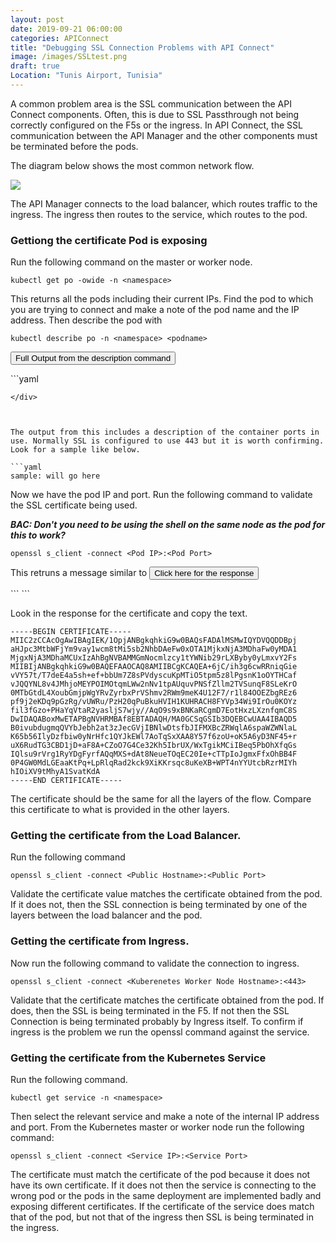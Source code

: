 ```yaml
---
layout: post
date: 2019-09-21 06:00:00
categories: APIConnect
title: "Debugging SSL Connection Problems with API Connect"
image: /images/SSLtest.png
draft: true
Location: "Tunis Airport, Tunisia"
---
```


A common problem area is the SSL communication between the API Connect components. Often, this is due to SSL Passthrough not being correctly configured on the F5s or the ingress. In API Connect, the SSL communication between the API Manager and the other components must be terminated before the pods.

<!--more-->

The diagram below shows the most common network flow.

![](/images/SSLtest.png)


The API Manager connects to the load balancer, which routes traffic to the ingress.  The ingress then routes to the service, which routes to the pod.

### Gettiong the certificate Pod is exposing

Run the following command on the master or worker node.

```
kubectl get po -owide -n <namespace>
```

This returns all the pods including their current IPs. Find the pod to which you are trying to connect and make a note of the pod name and the IP address. Then describe the pod with

```
kubectl describe po -n <namespace> <podname>
```
<button class="collapsible" id="fulloutput">Full Output from the description command</button>

<div class="content" id="fulloutputdata" markdown="1">
```yaml

```
</div>



The output from this includes a description of the container ports in use. Normally SSL is configured to use 443 but it is worth confirming.  Look for a sample like below.

```yaml
sample: will go here
```


Now we have the pod IP and port. Run the following command to validate the SSL certificate being used.

***BAC: Don't you need to be using the shell on the same node as the pod for this to work?***

```
openssl s_client -connect <Pod IP>:<Pod Port>
```

This retruns a message similar to
<button class="collapsible" id="dataOpenssl1">Click here for the response</button>

<div class="content" id="dataOpenssl1data" markdown="1">
```
```
</div>

Look in the response for the certificate  and copy the text.

```
-----BEGIN CERTIFICATE-----
MIIC2zCCAcOgAwIBAgIEK/1OpjANBgkqhkiG9w0BAQsFADAlMSMwIQYDVQQDDBpj
aHJpc3MtbWFjYm9vay1wcm8tMi5sb2NhbDAeFw0xOTA1MjkxNjA3MDhaFw0yMDA1
MjgxNjA3MDhaMCUxIzAhBgNVBAMMGmNocmlzcy1tYWNib29rLXByby0yLmxvY2Fs
MIIBIjANBgkqhkiG9w0BAQEFAAOCAQ8AMIIBCgKCAQEA+6jC/ih3g6cwRRniqGie
vVY57t/T7deE4a5sh+ef+bbUm7Z8sPVdyscuKpMTiO5tpm5z8lPgsnK1oOYTHCaf
vJQQYNL8v4JMhjoMEYPOIMOtqmLWw2nNv1tpAUquvPNSfZllm2TVSunqF8SLeKrO
0MTbGtdL4XoubGmjpWgYRvZyrbxPrVShmv2RWm9meK4U12F7/r1l84OOEZbgREz6
pf9j2eKDq9pGzRg/vUWRu/PzH20qPuBkuHVIH1KUHRACH8FYVp34Wi9IrOu0KOYz
fil3fGzo+PHaYqVtaR2yasljS7wjy//AqO9s9xBNKaRCgmD7EotHxzLXznfqmC8S
DwIDAQABoxMwETAPBgNVHRMBAf8EBTADAQH/MA0GCSqGSIb3DQEBCwUAA4IBAQD5
B0ivubdugmqQVYbJebh2at3zJecGVjIBNlwDtsfbJIFMXBcZRWqlA6spaWZWNlaL
K65b56IlyDzfbiw0yNrHfc1QYJkEWl7AoTqSxXAA8Y57f6zoU+oK5A6yD3NF45+r
uX6RudTG3CBD1jD+aF8A+CZoO7G4Ce32Kh5IbrUX/WxTgikMCiIBeq5PbOhXfqGs
IQlsu9rVrg1RyYDgFyrfAQqMXS+dAt8NeueTOqEC20Ie+cTTpIoJgmxFfxOhBB4F
0P4GW0MdLGEaaKtPq+LpRlqRad2kck9XiKKrsqc8uKeXB+WPT4nYYUtcbRzrMIYh
hIOiXV9tMhyA1SvatKdA
-----END CERTIFICATE-----
```

The certificate should be the same for all the layers of the flow. Compare this certificate to what is provided in the other layers.


### Getting the certificate from the Load Balancer.

Run the following command
```
openssl s_client -connect <Public Hostname>:<Public Port>
```

Validate the certificate value matches the certificate obtained from the pod. If it does not, then the SSL connection is being terminated by one of the layers between the load balancer and the pod.

### Getting the certificate from Ingress.

Now run the following command to validate the connection to ingress.
```
openssl s_client -connect <Kuberenetes Worker Node Hostname>:<443>
```

Validate that the certificate matches the certificate obtained from the pod. If does, then the SSL is being terminated in the F5. If not then the SSL Connection is being terminated probably by Ingress itself. To confirm if ingress is the problem we run the openssl command against the service.

### Getting the certificate from the Kubernetes Service

Run the following command.
```
kubectl get service -n <namespace>
```

Then select the relevant service and make a note of the internal IP address and port. From the Kubernetes master or worker node run the following command:

```
openssl s_client -connect <Service IP>:<Service Port>
```

The certificate must match the certificate of the pod because it does not have its own certificate. If it does not then the service is connecting to the wrong pod or the pods in the same deployment are implemented badly and exposing different certificates.  If the certificate of the service does match that of the pod, but not that of the ingress then SSL is being terminated in the ingress.
